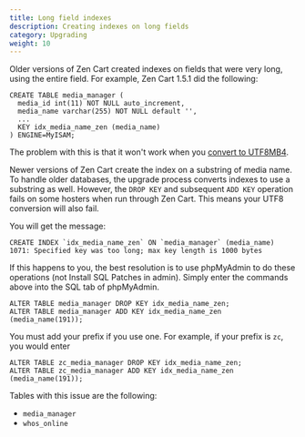 ```yaml
---
title: Long field indexes 
description: Creating indexes on long fields 
category: Upgrading
weight: 10
---
```


Older versions of Zen Cart created indexes on fields that were very long, using the entire field.  For example, Zen Cart 1.5.1 did the following: 

```
CREATE TABLE media_manager (
  media_id int(11) NOT NULL auto_increment,
  media_name varchar(255) NOT NULL default '',
  ... 
  KEY idx_media_name_zen (media_name)
) ENGINE=MyISAM;
```

The problem with this is that it won't work when you [convert to UTF8MB4](/user/upgrading/convert_to_utf8/). 

Newer versions of Zen Cart create the index on a substring of media name.
To handle older databases, the upgrade process converts indexes to use a substring as well. 
However, the `DROP KEY` and subsequent `ADD KEY` operation fails on some hosters when run through Zen Cart.  This means your UTF8 conversion will also fail.  

You will get the message:

```
CREATE INDEX `idx_media_name_zen` ON `media_manager` (media_name)
1071: Specified key was too long; max key length is 1000 bytes
```

If this happens to you, the best resolution is to use phpMyAdmin to do these 
operations (not Install SQL Patches in admin).  Simply enter the commands above into the SQL tab of phpMyAdmin.

```
ALTER TABLE media_manager DROP KEY idx_media_name_zen;
ALTER TABLE media_manager ADD KEY idx_media_name_zen (media_name(191));
```

You must add your prefix if you use one.  For example, if your prefix is `zc`, you would enter 

```
ALTER TABLE zc_media_manager DROP KEY idx_media_name_zen;
ALTER TABLE zc_media_manager ADD KEY idx_media_name_zen (media_name(191));
```

Tables with this issue are the following: 

- `media_manager`
- `whos_online`

